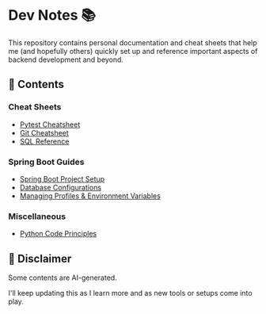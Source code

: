 # Dev Notes 📚

This repository contains personal documentation and cheat sheets that help me (and hopefully others) quickly set up and reference important aspects of backend development and beyond.

## 📌 Contents

### Cheat Sheets

- [Pytest Cheatsheet](cheatsheets/pytest-cheatsheet.md)
- [Git Cheatsheet](cheatsheets/git-cheatsheet.md)
- [SQL Reference](cheatsheets/sql-cheatsheet.md)

### Spring Boot Guides

- [Spring Boot Project Setup](spring-boot/project-setup.md)
- [Database Configurations](spring-boot/database-config.md)
- [Managing Profiles & Environment Variables](spring-boot/profiles-and-env.md)

### Miscellaneous

- [Python Code Principles](misc/python-clean-code-principles.md)

## 🚧 Disclaimer

Some contents are AI-generated.

I'll keep updating this as I learn more and as new tools or setups come into play.
